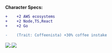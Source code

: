 
**Character Specs:**
```diff
+    +2 AWS ecosystems
+    +2 Node,TS,React
+    +2 Go

-    (Trait: Coffeenista) +30% coffee instake
```


<a href="https://github.com/inventor7777">
  <img align="center" src="https://github-readme-stats.vercel.app/api?username=inventor7777&count_private=true&show_icons=true&include_all_commits=true" />
</a>
<a href="https://github.com/inventor7777">
  <img align="center" src="https://github-readme-stats.vercel.app/api/top-langs/?username=inventor7777&layout=compact" />
</a>
